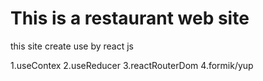 
# This is a restaurant web site 

this site create use by react js

1.useContex 
2.useReducer
3.reactRouterDom
4.formik/yup
